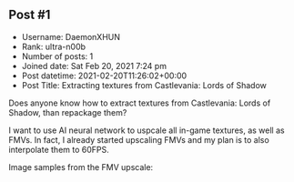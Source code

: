 ## Post #1
- Username: DaemonXHUN
- Rank: ultra-n00b
- Number of posts: 1
- Joined date: Sat Feb 20, 2021 7:24 pm
- Post datetime: 2021-02-20T11:26:02+00:00
- Post Title: Extracting textures from Castlevania: Lords of Shadow

Does anyone know how to extract textures from Castlevania: Lords of Shadow, than repackage them? 

I want to use AI neural network to uspcale all in-game textures, as well as FMVs. In fact, I already started upscaling FMVs and my plan is to also interpolate them to 60FPS.

Image samples from the FMV upscale:
